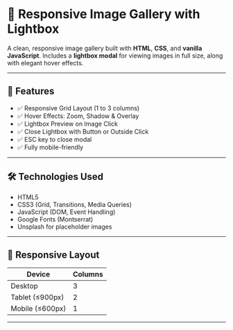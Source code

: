 # 📸 Responsive Image Gallery with Lightbox

A clean, responsive image gallery built with **HTML**, **CSS**, and **vanilla JavaScript**. Includes a **lightbox modal** for viewing images in full size, along with elegant hover effects.

---

## 🚀 Features

- ✅ Responsive Grid Layout (1 to 3 columns)
- ✅ Hover Effects: Zoom, Shadow & Overlay
- ✅ Lightbox Preview on Image Click
- ✅ Close Lightbox with Button or Outside Click
- ✅ ESC key to close modal
- ✅ Fully mobile-friendly

---

## 🛠️ Technologies Used

- HTML5
- CSS3 (Grid, Transitions, Media Queries)
- JavaScript (DOM, Event Handling)
- Google Fonts (Montserrat)
- Unsplash for placeholder images

---

## 📱 Responsive Layout

| Device        | Columns |
|---------------|---------|
| Desktop       | 3       |
| Tablet (≤900px) | 2       |
| Mobile (≤600px) | 1       |

---




